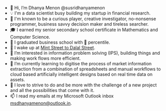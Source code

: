 - 👋 Hi, I’m Dhanya Menon @susridhanyamenon
- 💡 I'm a data scientist busy building my startup in financial research.
- 🌟 I'm known to be a curious player, creative investigator, no-nonsense programmer, business savvy decision maker and tireless searcher.
- 🎓 I earned my senior secondary school certificate in Mathematics and Computer Science.
- 🏅 I graduated business school with 💯 percentile.
- 💊 I wake up at [Mint Street to Dalal Street](https://github.com/Mint-Street-to-Dalal-Street).
- 👀 I’m interested in information problem solving (IPS), building things and making work flows more efficient.
- 🌱 I’m currently learning to digitise the process of market information extraction from a combination of spreadsheets and manual workflows to cloud based artificially intelligent designs based on real time data on assets.
- 💞️ I love to strive to do and be more with the challenge of a new project and all the possibilities that come with it.
- 📫 I read my emails at my Microsoft Outlook inbox msdhanyamenon@outlook.in.







